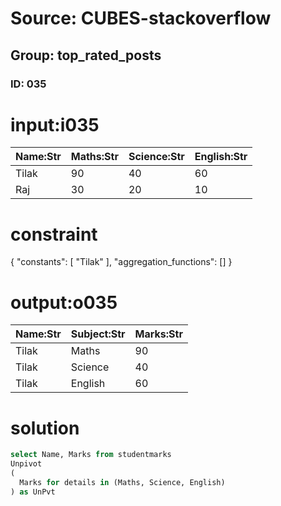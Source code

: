 # Source: CUBES-stackoverflow
## Group: top_rated_posts
### ID: 035

# input:i035

| Name:Str | Maths:Str | Science:Str | English:Str |
|---|---|---|---|
| Tilak | 90 | 40 | 60 |
| Raj | 30 | 20 | 10 |

# constraint

{
  "constants": [
    "Tilak"
  ],
  "aggregation_functions": []
}

# output:o035

| Name:Str | Subject:Str | Marks:Str |
|---|---|---|
| Tilak | Maths | 90 |
| Tilak | Science | 40 |
| Tilak | English | 60 |

# solution

```sql
select Name, Marks from studentmarks
Unpivot
(
  Marks for details in (Maths, Science, English)
) as UnPvt
```

